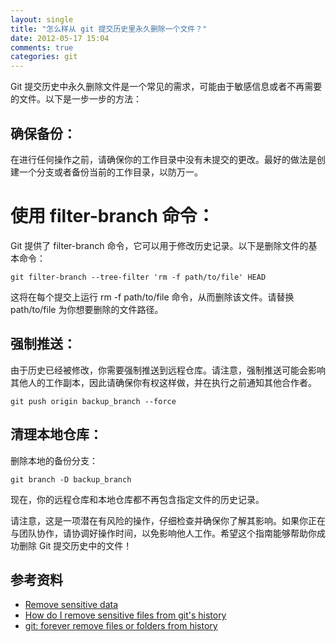 ```yaml
---
layout: single
title: "怎么样从 git 提交历史里永久删除一个文件？"
date: 2012-05-17 15:04
comments: true
categories: git
---
```


Git 提交历史中永久删除文件是一个常见的需求，可能由于敏感信息或者不再需要的文件。以下是一步一步的方法：


## 确保备份：

在进行任何操作之前，请确保你的工作目录中没有未提交的更改。最好的做法是创建一个分支或者备份当前的工作目录，以防万一。

# 使用 filter-branch 命令：

Git 提供了 filter-branch 命令，它可以用于修改历史记录。以下是删除文件的基本命令：

```
git filter-branch --tree-filter 'rm -f path/to/file' HEAD
```

这将在每个提交上运行 rm -f path/to/file 命令，从而删除该文件。请替换 path/to/file 为你想要删除的文件路径。

## 强制推送：

由于历史已经被修改，你需要强制推送到远程仓库。请注意，强制推送可能会影响其他人的工作副本，因此请确保你有权这样做，并在执行之前通知其他合作者。

```
git push origin backup_branch --force
```

## 清理本地仓库：

删除本地的备份分支：

```
git branch -D backup_branch
```

现在，你的远程仓库和本地仓库都不再包含指定文件的历史记录。

请注意，这是一项潜在有风险的操作，仔细检查并确保你了解其影响。如果你正在与团队协作，请协调好操作时间，以免影响他人工作。希望这个指南能够帮助你成功删除 Git 提交历史中的文件！

## 参考资料
+ [Remove sensitive data](http://help.github.com/remove-sensitive-data/)
+ [How do I remove sensitive files from git's history](http://stackoverflow.com/questions/872565/how-do-i-remove-sensitive-files-from-gits-history)
+ [git: forever remove files or folders from history](http://dound.com/2009/04/git-forever-remove-files-or-folders-from-history/)